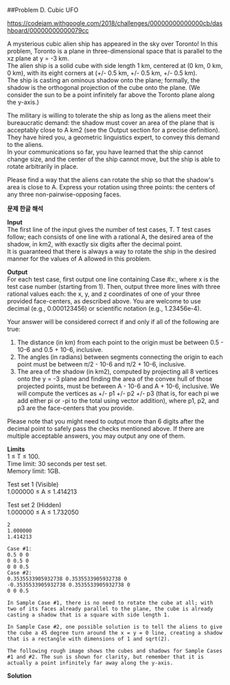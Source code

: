 ##Problem D. Cubic UFO

https://codejam.withgoogle.com/2018/challenges/00000000000000cb/dashboard/00000000000079cc

A mysterious cubic alien ship has appeared in the sky over Toronto! In this problem, Toronto is a plane in three-dimensional space that is parallel to the xz plane at y = -3 km.  
The alien ship is a solid cube with side length 1 km, centered at (0 km, 0 km, 0 km), with its eight corners at (+/- 0.5 km, +/- 0.5 km, +/- 0.5 km).  
The ship is casting an ominous shadow onto the plane; formally, the shadow is the orthogonal projection of the cube onto the plane. (We consider the sun to be a point infinitely far above the Toronto plane along the y-axis.)  

The military is willing to tolerate the ship as long as the aliens meet their bureaucratic demand: the shadow must cover an area of the plane that is acceptably close to A km2 (see the Output section for a precise definition).  
They have hired you, a geometric linguistics expert, to convey this demand to the aliens.  
In your communications so far, you have learned that the ship cannot change size, and the center of the ship cannot move, but the ship is able to rotate arbitrarily in place.  

Please find a way that the aliens can rotate the ship so that the shadow's area is close to A. Express your rotation using three points: the centers of any three non-pairwise-opposing faces.

**문제 한글 해석**  

**Input**  
The first line of the input gives the number of test cases, T. T test cases follow; each consists of one line with a rational A, the desired area of the shadow, in km2, with exactly six digits after the decimal point.  
It is guaranteed that there is always a way to rotate the ship in the desired manner for the values of A allowed in this problem.

**Output**  
For each test case, first output one line containing Case #x:, where x is the test case number (starting from 1). Then, output three more lines with three rational values each: the x, y, and z coordinates of one of your three provided face-centers, as described above. You are welcome to use decimal (e.g., 0.000123456) or scientific notation (e.g., 1.23456e-4).  

Your answer will be considered correct if and only if all of the following are true:  
1. The distance (in km) from each point to the origin must be between 0.5 - 10-6 and 0.5 + 10-6, inclusive.
2. The angles (in radians) between segments connecting the origin to each point must be between π/2 - 10-6 and π/2 + 10-6, inclusive.
3. The area of the shadow (in km2), computed by projecting all 8 vertices onto the y = -3 plane and finding the area of the convex hull of those projected points, must be between A - 10-6 and A + 10-6, inclusive. We will compute the vertices as +/- p1 +/- p2 +/- p3 (that is, for each pi we add either pi or -pi to the total using vector addition), where p1, p2, and p3 are the face-centers that you provide.

Please note that you might need to output more than 6 digits after the decimal point to safely pass the checks mentioned above. If there are multiple acceptable answers, you may output any one of them.  

**Limits**  
1 ≤ T ≤ 100.  
Time limit: 30 seconds per test set.  
Memory limit: 1GB.  

Test set 1 (Visible)  
1.000000 ≤ A ≤ 1.414213  

Test set 2 (Hidden)  
1.000000 ≤ A ≤ 1.732050  

```
2
1.000000
1.414213

Case #1:
0.5 0 0
0 0.5 0
0 0 0.5
Case #2:
0.3535533905932738 0.3535533905932738 0
-0.3535533905932738 0.3535533905932738 0
0 0 0.5

In Sample Case #1, there is no need to rotate the cube at all; with two of its faces already parallel to the plane, the cube is already casting a shadow that is a square with side length 1.

In Sample Case #2, one possible solution is to tell the aliens to give the cube a 45 degree turn around the x = y = 0 line, creating a shadow that is a rectangle with dimensions of 1 and sqrt(2).

The following rough image shows the cubes and shadows for Sample Cases #1 and #2. The sun is shown for clarity, but remember that it is actually a point infinitely far away along the y-axis.
```

**Solution**
